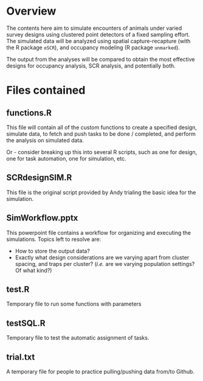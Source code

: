 # Overview

The contents here aim to simulate encounters of animals under varied survey designs using clustered point detectors of a fixed sampling effort. The simulated data will be analyzed using spatial capture-recapture (with the R package `oSCR`), and occupancy modeling (R package `unmarked`). 

The output from the analyses will be compared to obtain the most effective designs for occupancy analysis, SCR analysis, and potentially both. 

# Files contained

## functions.R

This file will contain all of the custom functions to create a specified design, simulate data, to fetch and push tasks to be done / completed, and perform the analysis on simulated data.

Or - consider breaking up this into several R scripts, such as one for design, one for task automation, one for simulation, etc.

## SCRdesignSIM.R

This file is the original script provided by Andy trialing the basic idea for the simulation.

## SimWorkflow.pptx

This powerpoint file contains a workflow for organizing and executing the simulations. Topics left to resolve are:

* How to store the output data?
* Exactly what design considerations are we varying apart from cluster spacing, and traps per cluster? (*i.e.* are we varying population settings? Of what kind?)

## test.R

Temporary file to run some functions with parameters

## testSQL.R

Temporary file to test the automatic assignment of tasks.

## trial.txt

A temporary file for people to practice pulling/pushing data from/to Github.
